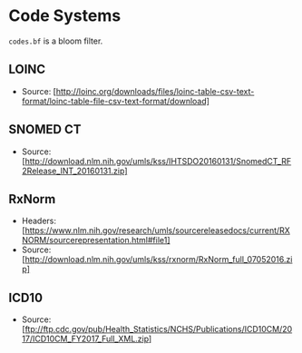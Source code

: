 # Code Systems

`codes.bf` is a bloom filter.

## LOINC

* Source: [http://loinc.org/downloads/files/loinc-table-csv-text-format/loinc-table-file-csv-text-format/download]

## SNOMED CT

* Source: [http://download.nlm.nih.gov/umls/kss/IHTSDO20160131/SnomedCT_RF2Release_INT_20160131.zip]

## RxNorm

* Headers: [https://www.nlm.nih.gov/research/umls/sourcereleasedocs/current/RXNORM/sourcerepresentation.html#file1]
* Source: [http://download.nlm.nih.gov/umls/kss/rxnorm/RxNorm_full_07052016.zip]

## ICD10

* Source: [ftp://ftp.cdc.gov/pub/Health_Statistics/NCHS/Publications/ICD10CM/2017/ICD10CM_FY2017_Full_XML.zip]
